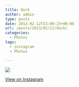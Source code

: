 ```yaml
---
title: Dock
author: admin
type: posts
date: 2013-02-12T13:09:23+00:00
url: /posts/2013/02/12/dock/
categories:
  - Photos
tags:
  - instagram
  - Photos

---
```

![][1]

<p class="view-instagram">
  <a href="http://instagr.am/p/Voc_EKKluA/">View on Instagram</a>
</p>

 [1]: http://lobban.org/wordpress//HLIC/25f9272fccda63fefe030194ad9fb051.jpg